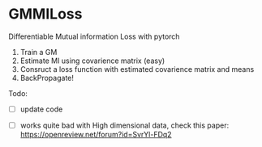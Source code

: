 # GMMILoss
Differentiable Mutual information Loss with pytorch  

1. Train a GM
2. Estimate MI using covarience matrix (easy)
3. Consruct a loss function with estimated covarience matrix and means
4. BackPropagate!

Todo: 

- [ ] update code 
- [ ] works quite bad with High dimensional data,  check this paper: https://openreview.net/forum?id=SvrYl-FDq2

